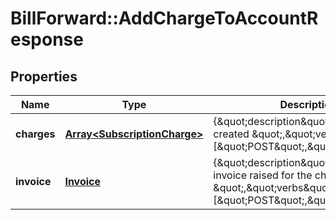 # BillForward::AddChargeToAccountResponse

## Properties
Name | Type | Description | Notes
------------ | ------------- | ------------- | -------------
**charges** | [**Array&lt;SubscriptionCharge&gt;**](SubscriptionCharge.md) | {\&quot;description\&quot;:\&quot;Charges created \&quot;,\&quot;verbs\&quot;:[\&quot;POST\&quot;,\&quot;GET\&quot;]} | [optional] 
**invoice** | [**Invoice**](Invoice.md) | {\&quot;description\&quot;:\&quot;The invoice raised for the charges \&quot;,\&quot;verbs\&quot;:[\&quot;POST\&quot;,\&quot;GET\&quot;]} | [optional] 


